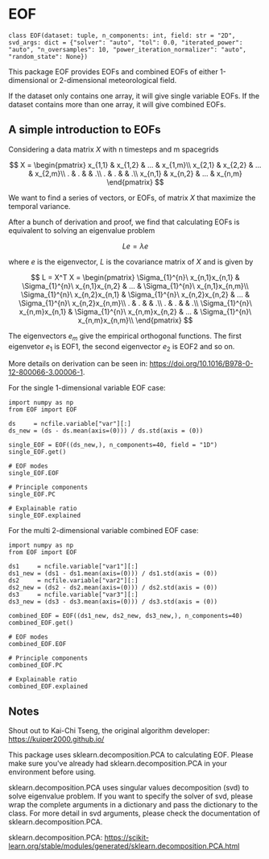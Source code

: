 # EOF
```
class EOF(dataset: tuple, n_components: int, field: str = "2D", svd_args: dict = {"solver": "auto", "tol": 0.0, "iterated_power": "auto", "n_oversamples": 10, "power_iteration_normalizer": "auto", "random_state": None})
```
This package EOF provides EOFs and combined EOFs of either 1-dimensional or 2-dimensional meteorological field.

If the dataset only contains one array, it will give single variable EOFs. If the dataset contains more than one array, it will give combined EOFs.

## A simple introduction to EOFs
Considering a data matrix $X$ with n timesteps and m spacegrids

$$
X =
\begin{pmatrix}
x_{1,1} & x_{1,2} & ... & x_{1,m}\\
x_{2,1} & x_{2,2} & ... & x_{2,m}\\
. & . & & .\\
. & . & & .\\
x_{n,1} & x_{n,2} & ... & x_{n,m}
\end{pmatrix}
$$

We want to find a series of vectors, or EOFs, of matrix $X$ that maximize the temporal variance.

After a bunch of derivation and proof, we find that calculating EOFs is equivalent to solving an eigenvalue problem

$$
Le = \lambda e
$$

where $e$ is the eigenvector, $L$ is the covariance matrix of $X$ and is given by

$$
L = X^T X =
\begin{pmatrix}
\Sigma_{1}^{n}\ x_{n,1}x_{n,1} & \Sigma_{1}^{n}\ x_{n,1}x_{n,2} & ... & \Sigma_{1}^{n}\ x_{n,1}x_{n,m}\\
\Sigma_{1}^{n}\ x_{n,2}x_{n,1} & \Sigma_{1}^{n}\ x_{n,2}x_{n,2} & ... & \Sigma_{1}^{n}\ x_{n,2}x_{n,m}\\
. & . & & .\\
. & . & & .\\
\Sigma_{1}^{n}\ x_{n,m}x_{n,1} & \Sigma_{1}^{n}\ x_{n,m}x_{n,2} & ... & \Sigma_{1}^{n}\ x_{n,m}x_{n,m}\\
\end{pmatrix}
$$

The eigenvectors $e_m$ give the empirical orthogonal functions. The first eigenvetor $e_1$ is EOF1, the second eigenvector $e_2$ is EOF2 and so on.

More details on derivation can be seen in:
https://doi.org/10.1016/B978-0-12-800066-3.00006-1.

For the single 1-dimensional variable EOF case:
```
import numpy as np
from EOF import EOF

ds     = ncfile.variable["var"][:]
ds_new = (ds - ds.mean(axis=(0))) / ds.std(axis = (0))

single_EOF = EOF((ds_new,), n_components=40, field = "1D")
single_EOF.get()

# EOF modes
single_EOF.EOF

# Principle components
single_EOF.PC

# Explainable ratio
single_EOF.explained
```

For the multi 2-dimensional variable combined EOF case:

```
import numpy as np
from EOF import EOF

ds1     = ncfile.variable["var1"][:]
ds1_new = (ds1 - ds1.mean(axis=(0))) / ds1.std(axis = (0))
ds2     = ncfile.variable["var2"][:]
ds2_new = (ds2 - ds2.mean(axis=(0))) / ds2.std(axis = (0))
ds3     = ncfile.variable["var3"][:]
ds3_new = (ds3 - ds3.mean(axis=(0))) / ds3.std(axis = (0))

combined_EOF = EOF((ds1_new, ds2_new, ds3_new,), n_components=40)
combined_EOF.get()

# EOF modes
combined_EOF.EOF

# Principle components
combined_EOF.PC

# Explainable ratio
combined_EOF.explained
```

## Notes
Shout out to Kai-Chi Tseng, the original algorithm developer: https://kuiper2000.github.io/

This package uses sklearn.decomposition.PCA to calculating EOF. Please make sure you've already had sklearn.decomposition.PCA in your environment before using.

sklearn.decomposition.PCA uses singular values decomposition (svd) to solve eigenvalue problem. If you want to specify the solver of svd, please wrap the complete arguments in a dictionary and pass the dictionary to the class. For more detail in svd arguments, please check the documentation of sklearn.decomposition.PCA.

sklearn.decomposition.PCA: https://scikit-learn.org/stable/modules/generated/sklearn.decomposition.PCA.html
